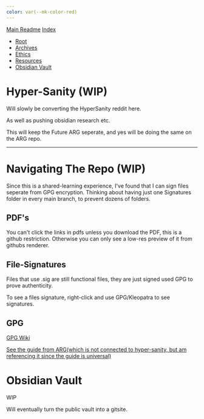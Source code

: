 ```yaml
---
color: var(--mk-color-red)
---
```

[Main Readme](https://github.com/HyperSane/Hyper-Sanity/blob/main/README.md)
[Index](https://github.com/HyperSane/Hyper-Sanity/edit/main/Index.md)
- [Root](https://github.com/HyperSane/Hyper-Sanity/tree/main)
 - [Archives](https://github.com/HyperSane/Hyper-Sanity/tree/main/Archives)
 - [Ethics](https://github.com/HyperSane/Hyper-Sanity/tree/main/Ethics)
 -  [Resources](https://github.com/HyperSane/Hyper-Sanity/tree/main/Resources)
 - [Obsidian Vault](https://github.com/HyperSane/Hyper-Sanity/tree/main/Vault)

# Hyper-Sanity (WIP)

Will slowly be converting the HyperSanity reddit here.

As well as pushing obsidian research etc.

This will keep the Future ARG seperate, and yes will be doing the same on the ARG repo.

-----


# Navigating The Repo (WIP)
Since this is a shared-learning experience, I've found that I can sign files seperate from GPG encryption.
Thinking about having just one Signatures folder in every main branch, to prevent dozens of folders.

## PDF's

You can't click the links in pdfs unless you download the PDF, this is a github restriction.
Otherwise you can only see a low-res preview of it from githubs renderer.

## File-Signatures
Files that use .sig are still functional files, they are just signed used GPG to prove authenticity.

To see a files signature, right-click and use GPG/Kleopatra to see signatures.

## GPG

[GPG Wiki](https://en.wikipedia.org/wiki/GNU_Privacy_Guard)

[See the guide from ARG(which is not connected to hyper-sanity, but am referencing it since the guide is universal)](https://github.com/HyperSane/ARG/blob/Main1/ARG%20Guides/Encryption/ARG-GPG%20Guide1.md)

# Obsidian Vault

WIP

Will eventually turn the public vault into a gitsite.
